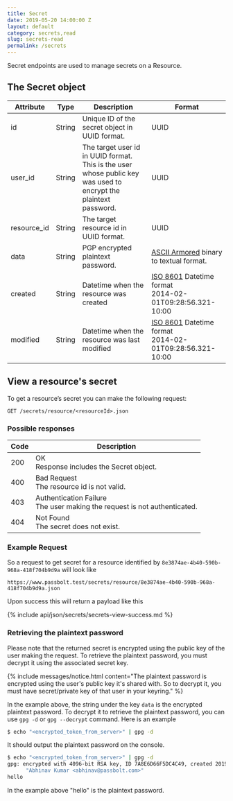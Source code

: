 ```yaml
---
title: Secret
date: 2019-05-20 14:00:00 Z
layout: default
category: secrets,read
slug: secrets-read
permalink: /secrets
---
```


Secret endpoints are used to manage secrets on a Resource.

## The Secret object

<table class="table-parameters">
    <thead>
        <tr>
            <th>
                Attribute
            </th>
            <th>
                Type
            </th>
            <th>
                Description
            </th>
            <th>
                Format
            </th>
        </tr>
    </thead>
    <tbody>
        <tr>
            <td>
                id
            </td>
            <td>
                String
            </td>
            <td>
                Unique ID of the secret object in UUID format.
            </td>
            <td>
                UUID
            </td>
        </tr>
        <tr>
            <td>
                user_id
            </td>
            <td>
                String
            </td>
            <td>
                The target user id in UUID format.<br/> This is the user whose public key was used to encrypt the plaintext password.
            </td>
            <td>
                UUID
            </td>
        </tr>
        <tr>
            <td>
                resource_id
            </td>
            <td>
                String
            </td>
            <td>
                The target resource id in UUID format.
            </td>
            <td>
                UUID
            </td>
        </tr>
        <tr>
            <td>
                data
            </td>
            <td>
                String
            </td>
            <td>
                PGP encrypted plaintext password.
            </td>
            <td>
                <a href="https://en.m.wikipedia.org/wiki/Binary-to-text_encoding">ASCII Armored</a> binary to textual format.
            </td>
        </tr>
        <tr>
            <td>
                created
            </td>
            <td>
                String
            </td>
            <td>
                Datetime when the resource was created
            </td>
            <td>
                <a href="https://en.wikipedia.org/wiki/ISO_8601&amp;sa=D&amp;ust=1554900189897000">ISO 8601</a>
                Datetime format<br/>
                2014-02-01T09:28:56.321-10:00
            </td>
        </tr>
        <tr>
            <td>
                modified
            </td>
            <td>
                String
            </td>
            <td>
                Datetime when the resource was last modified
            </td>
            <td>
                <a href="https://en.wikipedia.org/wiki/ISO_8601&amp;sa=D&amp;ust=1554900189897000">ISO 8601</a>
                Datetime format<br/>
                2014-02-01T09:28:56.321-10:00
            </td>
        </tr>
    </tbody>
</table>

## View a resource's secret

To get a resource’s secret you can make the following request:

```
GET /secrets/resource/<resourceId>.json
```

### Possible responses

<table class="table-parameters">
    <thead>
        <tr>
            <th>Code</th>
            <th>Description</th>
        </tr>
    </thead>
    <tbody>
        <tr>
            <td>200</td>
            <td>OK<br/>
            Response includes the Secret object.</td>
        </tr>
        <tr>
            <td>400</td>
            <td>Bad Request<br/>
            The resource id is not valid.</td>
        </tr>
        <tr>
            <td>403</td>
            <td>Authentication Failure<br/>
            The user making the request is not authenticated.</td>
        </tr>
        <tr>
            <td>404</td>
            <td>Not Found<br/>
            The secret does not exist.</td>
        </tr>
    </tbody>
</table>

### Example Request

So a request to get secret for a resource identified by `8e3874ae-4b40-590b-968a-418f704b9d9a` will look like 

```
https://www.passbolt.test/secrets/resource/8e3874ae-4b40-590b-968a-418f704b9d9a.json
```

Upon success this will return a payload like this

{% include api/json/secrets/secrets-view-success.md %}

### Retrieving the plaintext password

Please note that the returned secret is encrypted using the public key of the user making the request. To retrieve the plaintext password, you must decrypt it using the associated secret key.

{% include messages/notice.html
    content="The plaintext password is encrypted using the user's public key it's shared with. So to decrypt it, you must have secret/private key of that user in your keyring."
%}

In the example above, the string under the key `data` is the encrypted plaintext password. To decrypt it to retrieve the plaintext password, you can use `gpg -d` or `gpg --decrypt` command. Here is an example

```bash
$ echo "<encrypted_token_from_server>" | gpg -d
```

It should output the plaintext password on the console.

```bash
$ echo "<encrypted_token_from_server>" | gpg -d
gpg: encrypted with 4096-bit RSA key, ID 7A8E6D66F5DC4C49, created 2019-03-13
      "Abhinav Kumar <abhinav@passbolt.com>"
hello 

 ```

 In the example above "hello" is the plaintext password.